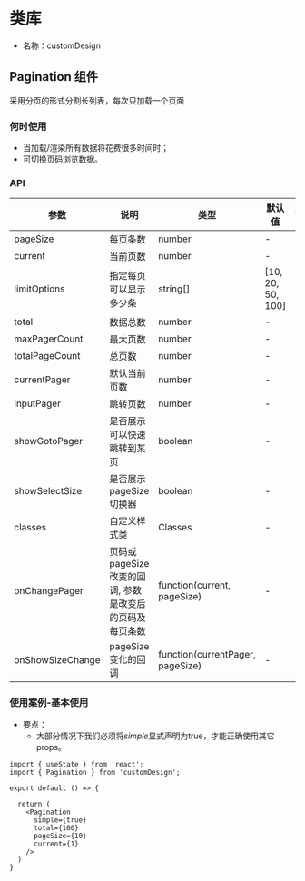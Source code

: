 # 类库
- 名称：customDesign


## Pagination 组件
采用分页的形式分割长列表，每次只加载一个页面

### 何时使用
- 当加载/渲染所有数据将花费很多时间时；
- 可切换页码浏览数据。

### API

| 参数 | 说明 | 类型 | 默认值 | 版本 |
| --- | --- | --- | --- | --- |
| pageSize | 每页条数 | number | - |  |
| current | 当前页数 | number | - |  |
| limitOptions | 指定每页可以显示多少条 | string[] | [10, 20, 50, 100] |  |
| total | 数据总数 | number | - |  |
| maxPagerCount | 最大页数 | number | - |  |
| totalPageCount | 总页数 | number | - |  |
| currentPager | 默认当前页数 | number | - |  |
| inputPager | 跳转页数 | number | - |  |
| showGotoPager | 是否展示可以快速跳转到某页 | boolean | - |  |
| showSelectSize | 是否展示pageSize 切换器 | boolean | - |  |
| classes | 自定义样式类 | Classes | - |  |
| onChangePager | 页码或 pageSize 改变的回调, 参数是改变后的页码及每页条数 | function(current, pageSize) | - |  |
| onShowSizeChange | pageSize变化的回调 | function(currentPager, pageSize) | - |  |


### 使用案例-基本使用

- 要点：
  - 大部分情况下我们必须将*simple*显式声明为true，才能正确使用其它props。

```render
import { useState } from 'react';
import { Pagination } from 'customDesign';

export default () => {

  return (
    <Pagination
      simple={true}
      total={100}
      pageSize={10}
      current={1}
    />
  )
}
```